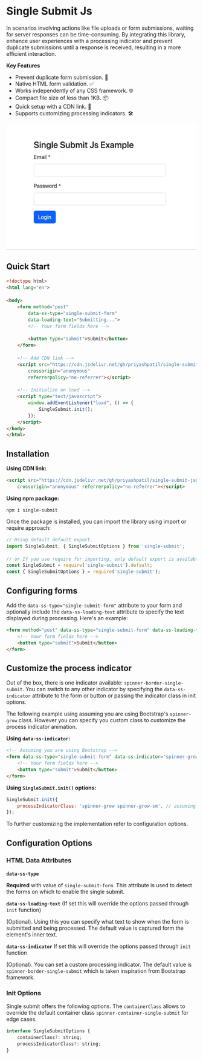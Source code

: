 # Single Submit Js

In scenarios involving actions like file uploads or form submissions, waiting for server responses can be
time-consuming. By integrating this library, enhance user experiences with a processing indicator and prevent duplicate
submissions until a response is received, resulting in a more efficient interaction.

**Key Features**

- Prevent duplicate form submission. 🚫
- Native HTML form validation. ✅
- Works independently of any CSS framework. 🌐
- Compact file size of less than 1KB. 📦
- Quick setup with a CDN link. 🚀
- Supports customizing processing indicators. 🛠️

![Single Submit Example](./demo.gif)

## Quick Start

```html
<!doctype html>
<html lang="en">

<body>
    <form method="post" 
        data-ss-type="single-submit-form" 
        data-loading-text="Submitting...">
        <!-- Your form fields here -->

        <button type="submit">Submit</button>
    </form>

    <!-- Add CDN link -->
    <script src="https://cdn.jsdelivr.net/gh/priyashpatil/single-submit-js@2.0.0-beta-2/dist/single-submit.min.js"
        crossorigin="anonymous" 
        referrerpolicy="no-referrer"></script>

    <!-- Initialize on load -->
    <script type="text/javascript">
        window.addEventListener("load", () => {
            SingleSubmit.init();
        });
    </script>
</body>
</html>
```

## Installation

**Using CDN link:**

```html
<script src="https://cdn.jsdelivr.net/gh/priyashpatil/single-submit-js@2.0.0-beta-2/dist/single-submit.min.js"
    crossorigin="anonymous" referrerpolicy="no-referrer"></script>
```

**Using npm package:**

```shell
npm i single-submit
```

Once the package is installed, you can import the library using import or require approach:

```js
// Using default default export.
import SingleSubmit, { SingleSubmitOptions } from 'single-submit';

// or If you use require for importing, only default export is available.
const SingleSubmit = require('single-submit').default;
const { SingleSubmitOptions } = require('single-submit');
```

## Configuring forms

Add the `data-ss-type="single-submit-form"` attribute to your form and optionally include the `data-ss-loading-text`
attribute to specify the text displayed during processing. Here's an example:

```html
<form method="post" data-ss-type="single-submit-form" data-ss-loading-text="Submitting...">
    <!-- Your form fields here -->
    <button type="submit">Submit</button>
</form>
```

## Customize the process indicator

Out of the box, there is one indicator available: `spinner-border-single-submit`. You can switch to any other indicator
by specifying the `data-ss-indicator` attribute to the form or button or passing the indicator class in init options.

The following example using assuming you are using Bootstrap's `spinner-grow` class. However you can specify you custom
class to customize the process indicator animation.

**Using `data-ss-indicator`:**

```html
<!-- Assuming you are using Bootstrap -->
<form data-ss-type="single-submit-form" data-ss-indicator="spinner-grow spinner-grow-sm">
    <!-- Your form fields here -->
    <button type="submit">Submit</button>
</form>
```

**Using `SingleSubmit.init()` options:**

```js
SingleSubmit.init({
    processIndicatorClass: 'spinner-grow spinner-grow-sm', // assuming you are using Bootstrap
});
```

To further customizing the implementation refer to configuration options.

## Configuration Options

### HTML Data Attributes

**`data-ss-type`**

**Required** with value of `single-submit-form`. This attribute is used to detect the forms on which to enable the single submit.

**`data-ss-loading-text`** (If set this will override the options passed through `init` function)

(Optional). Using this you can specify what text to show when the form is submitted and being processed. The default value is captured form the element's inner text.

**`data-ss-indicator`** If set this will override the options passed through `init` function

(Optional). You can set a custom processing indicator. The default value is `spinner-border-single-submit` which is taken inspiration from Bootstrap framework.

### Init Options

Single submit offers the following options. The `containerClass` allows to override the default container class
`spinner-container-single-submit` for edge cases.

```js
interface SingleSubmitOptions {
    containerClass?: string;
    processIndicatorClass?: string;
}
```
